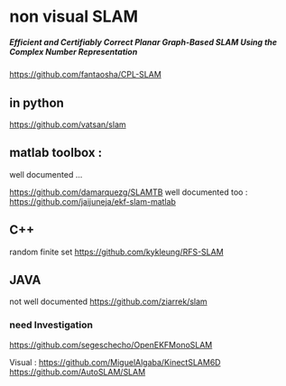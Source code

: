   # non visual SLAM

##### Efficient and Certifiably Correct Planar Graph-Based SLAM Using the Complex Number Representation

https://github.com/fantaosha/CPL-SLAM

##  in python 
  
  https://github.com/vatsan/slam
  
  
##  matlab toolbox : 
  well documented ...
  
  https://github.com/damarquezg/SLAMTB
well documented too : 
https://github.com/jaijuneja/ekf-slam-matlab

## C++
random finite set
https://github.com/kykleung/RFS-SLAM

## JAVA 
not well documented 
https://github.com/ziarrek/slam

### need Investigation

https://github.com/segeschecho/OpenEKFMonoSLAM

Visual : 
https://github.com/MiguelAlgaba/KinectSLAM6D
https://github.com/AutoSLAM/SLAM
